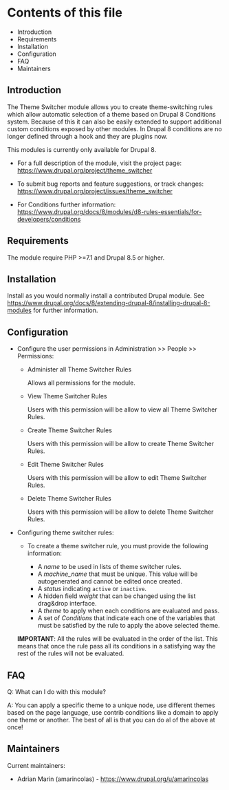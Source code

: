Contents of this file
=====================

* Introduction
* Requirements
* Installation
* Configuration
* FAQ
* Maintainers


Introduction
------------

The Theme Switcher module allows you to create theme-switching rules which 
allow automatic selection of a theme based on Drupal 8 Conditions system. 
Because of this it can also be easily extended to support additional 
custom conditions exposed by other modules. In Drupal 8 conditions are no 
longer defined through a hook and they are plugins now.

This modules is currently only available for Drupal 8.

* For a full description of the module, visit the project page:
  https://www.drupal.org/project/theme_switcher

* To submit bug reports and feature suggestions, or track changes:
  https://www.drupal.org/project/issues/theme_switcher
  
* For Conditions further information:
  https://www.drupal.org/docs/8/modules/d8-rules-essentials/for-developers/conditions


Requirements
------------

The module require PHP >=7.1 and Drupal 8.5 or higher.


Installation 
------------

Install as you would normally install a contributed Drupal module. See
https://www.drupal.org/docs/8/extending-drupal-8/installing-drupal-8-modules
for further information.


Configuration
------------

* Configure the user permissions in Administration >> People >> Permissions:

    - Administer all Theme Switcher Rules
    
        Allows all permissions for the module.
       
    - View Theme Switcher Rules
    
        Users with this permission will be allow to view all Theme Switcher 
        Rules.
    
    - Create Theme Switcher Rules
    
        Users with this permission will be allow to create Theme Switcher 
        Rules.
    
    - Edit Theme Switcher Rules
    
        Users with this permission will be allow to edit Theme Switcher Rules.
    
    - Delete Theme Switcher Rules
    
        Users with this permission will be allow to delete Theme Switcher 
        Rules.

* Configuring theme switcher rules:

    - To create a theme switcher rule, you must provide the following 
    information:

        * A *name* to be used in lists of theme switcher rules.
        * A *machine_name* that must be unique. This value will be 
        autogenerated and cannot be edited once created.
        * A *status* indicating `active` or `inactive`.
        * A hidden field *weight* that can be changed using the list drag&drop 
        interface.
        * A *theme* to apply when each conditions are evaluated and pass.
        * A set of *Conditions* that indicate each one of the variables that 
        must be satisfied by the rule to apply the above selected theme.

    **IMPORTANT**: All the rules will be evaluated in the order of the list. 
    This means that once the rule pass all its conditions in a satisfying way 
    the rest of the rules will not be evaluated.


FAQ
---

Q: What can I do with this module?

A: You can apply a specific theme to a unique node, use different themes based 
   on the page language, use contrib conditions like a domain to apply one 
   theme or another. The best of all is that you can do al of the above at 
   once!


Maintainers
-----------

Current maintainers:
 * Adrian Marin (amarincolas) - https://www.drupal.org/u/amarincolas
